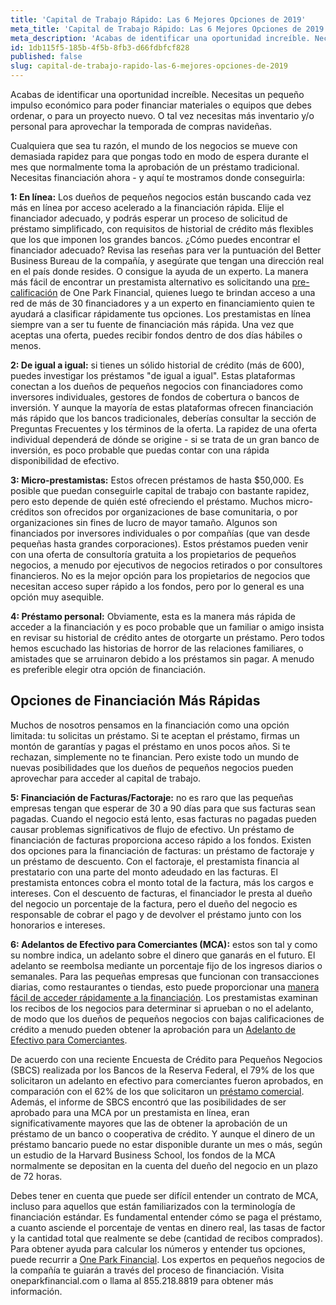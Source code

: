 ```yaml
---
title: 'Capital de Trabajo Rápido: Las 6 Mejores Opciones de 2019'
meta_title: 'Capital de Trabajo Rápido: Las 6 Mejores Opciones de 2019'
meta_description: 'Acabas de identificar una oportunidad increíble. Necesitas un pequeño impulso económico para poder financiar materiales o equipos que debes ordenar, o para un proyecto nuevo. O tal vez necesitas más inventario y/o personal para aprovechar la temporada de compras navideñas.'
id: 1db115f5-185b-4f5b-8fb3-d66fdbfcf828
published: false
slug: capital-de-trabajo-rapido-las-6-mejores-opciones-de-2019
---
```

Acabas de identificar una oportunidad increíble. Necesitas un pequeño impulso económico para poder financiar materiales o equipos que debes ordenar, o para un proyecto nuevo. O tal vez necesitas más inventario y/o personal para aprovechar la temporada de compras navideñas. 

Cualquiera que sea tu razón, el mundo de los negocios se mueve con demasiada rapidez para que pongas todo en modo de espera durante el mes que normalmente toma la aprobación de un préstamo tradicional. Necesitas financiación ahora - y aquí te mostramos donde conseguirla:

<strong>1: En línea:</strong>  Los dueños de pequeños negocios están buscando cada vez más en línea por acceso acelerado a la financiación rápida. Elije el financiador adecuado, y podrás esperar un proceso de solicitud de préstamo simplificado, con requisitos de historial de crédito más flexibles que los que imponen los grandes bancos. ¿Cómo puedes encontrar el financiador adecuado? Revisa las reseñas para ver la puntuación del Better Business Bureau de la compañía, y asegúrate  que tengan una dirección real en el país donde resides. O consigue la ayuda de un experto. La manera más fácil de encontrar un prestamista alternativo es solicitando una [pre-calificación](https://www.oneparkfinancial.com/es/preaprob)  de One Park Financial, quienes luego te brindan acceso a una red de más de 30 financiadores y a un experto en financiamiento quien te ayudará a clasificar rápidamente tus opciones. Los prestamistas en línea siempre van a ser tu fuente de financiación más rápida. Una vez que aceptas una oferta, puedes recibir fondos dentro de dos días hábiles o menos.

<strong>2: De igual a igual:</strong>  si tienes un sólido historial de crédito (más de 600), puedes investigar los préstamos "de igual a igual". Estas plataformas conectan a los dueños de pequeños negocios con financiadores como inversores individuales, gestores de fondos de cobertura o bancos de inversión. Y aunque la mayoría de estas plataformas ofrecen financiación más rápido que los bancos tradicionales, deberías consultar la sección de Preguntas Frecuentes y los términos de la oferta. La rapidez de una oferta individual dependerá de dónde se origine - si se trata de un gran banco de inversión, es poco probable que puedas contar con una rápida disponibilidad de efectivo.

<strong>3: Micro-prestamistas:</strong>  Estos ofrecen préstamos de hasta $50,000. Es posible que puedan conseguirle capital de trabajo con bastante rapidez, pero esto depende de quién esté ofreciendo el préstamo. Muchos micro-créditos son ofrecidos por organizaciones de base comunitaria, o por organizaciones sin fines de lucro de mayor tamaño. Algunos son financiados por inversores individuales o por compañías (que van desde pequeñas hasta grandes corporaciones). Estos préstamos pueden venir con una oferta de consultoría gratuita a los propietarios de pequeños negocios, a menudo por ejecutivos de negocios retirados o por consultores financieros. No es la mejor opción para los propietarios de negocios que necesitan acceso super rápido a los fondos, pero por lo general es una opción muy asequible. 

<strong>4: Préstamo personal:</strong> Obviamente, esta es la manera más rápida de acceder a la financiación y es poco probable que un familiar o amigo insista en revisar su historial de crédito antes de otorgarte un préstamo. Pero todos hemos escuchado las historias de horror de las relaciones familiares, o amistades que se arruinaron debido a los préstamos sin pagar. A menudo es preferible elegir otra opción de financiación. 

## Opciones de Financiación Más Rápidas

Muchos de nosotros pensamos en la financiación como una opción limitada: tu solicitas un préstamo. Si te aceptan el préstamo, firmas un montón de garantías y pagas el préstamo en unos pocos años. Si te rechazan, simplemente no te financian. Pero existe todo un mundo de nuevas posibilidades que los dueños de pequeños negocios pueden aprovechar para acceder al capital de trabajo.

<strong>5: Financiación de Facturas/Factoraje:</strong> no es raro que las pequeñas empresas tengan que esperar de 30 a 90 días para que sus facturas sean pagadas. Cuando el negocio está lento, esas facturas no pagadas pueden causar problemas significativos de flujo de efectivo. Un préstamo de financiación de facturas proporciona acceso rápido a los fondos. Existen dos opciones para la financiación de facturas: un préstamo de factoraje y un préstamo de descuento. Con el factoraje, el prestamista financia al prestatario con una parte del monto adeudado en las facturas. El prestamista entonces cobra el monto total de la factura, más los cargos e intereses. Con el descuento de facturas, el financiador le presta al dueño del negocio un porcentaje de la factura, pero el dueño del negocio es responsable de cobrar el pago y de devolver el préstamo junto con los honorarios e intereses.

<strong>6: Adelantos de Efectivo para Comerciantes (MCA):</strong>  estos son tal y como su nombre indica, un adelanto sobre el dinero que ganarás en el futuro. El adelanto se reembolsa mediante un porcentaje fijo de los ingresos diarios o semanales. Para las pequeñas empresas que funcionan con transacciones diarias, como restaurantes o tiendas, esto puede proporcionar una [manera fácil de acceder rápidamente a la financiación](https://www.oneparkfinancial.com/es/articulos/anticipos-de-efectivo-para-comerciantes). Los prestamistas examinan los recibos de los negocios para determinar si aprueban o no el adelanto, de modo que los dueños de pequeños negocios con bajas calificaciones de crédito a menudo pueden obtener la aprobación para un [Adelanto de Efectivo para Comerciantes](https://www.oneparkfinancial.com/es/articulos/anticipos-de-efectivo-para-comerciantes).

De acuerdo con una reciente Encuesta de Crédito para Pequeños Negocios (SBCS) realizada por los Bancos de la Reserva Federal, el 79% de los que solicitaron un adelanto en efectivo para comerciantes fueron aprobados, en comparación con el 62% de los que solicitaron un [préstamo comercial](https://www.oneparkfinancial.com/es/articulos/como-funciona-la-consolidad-de-deudas). Además, el informe de SBCS encontró que las posibilidades de ser aprobado para una MCA por un prestamista en línea, eran significativamente mayores que las de obtener la aprobación de un préstamo de un banco o cooperativa de crédito. Y aunque el dinero de un préstamo bancario puede no estar disponible durante un mes o más, según un estudio de la Harvard Business School, los fondos de la MCA normalmente se depositan en la cuenta del dueño del negocio en un plazo de 72 horas.

Debes tener en cuenta que puede ser difícil entender un contrato de MCA, incluso para aquellos que están familiarizados con la terminología de financiación estándar. Es fundamental entender cómo se paga el préstamo, a cuanto asciende el porcentaje de ventas en dinero real, las tasas de factor y la cantidad total que realmente se debe (cantidad de recibos comprados). Para obtener ayuda para calcular los números y entender tus opciones, puede recurrir a [One Park Financial](https://www.oneparkfinancial.com/es/). Los expertos en pequeños negocios de la compañía te guiarán a través del proceso de financiación. Visita oneparkfinancial.com o llama al 855.218.8819 para obtener más información.